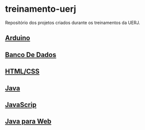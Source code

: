 # treinamento-uerj

Repositório dos projetos criados durante os treinamentos da UERJ.

## [Arduino](Arduino "Projetos com Arduino")

## [Banco De Dados](BD "Projetos de Banco de Dados")

## [HTML/CSS](HTML "Projetos de HTML e CSS")

## [Java](Java "Projetos de Java")

## [JavaScrip](JavaScript "Projetos de JavaScript")

## [Java para Web](JavaWeb "Projetos de Java para Web")
